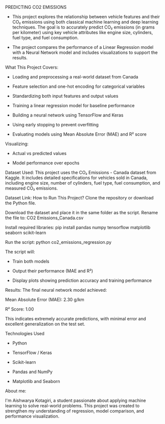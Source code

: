 PREDICTING CO2 EMISSIONS
* This project explores the relationship between vehicle features and their CO₂ emissions using both classical machine learning and deep learning techniques. The goal is to accurately predict CO₂ emissions (in grams per kilometer) using key vehicle attributes like engine size, cylinders, fuel type, and fuel consumption.

* The project compares the performance of a Linear Regression model with a Neural Network model and includes visualizations to support the results.

What This Project Covers:
  - Loading and preprocessing a real-world dataset from Canada

  - Feature selection and one-hot encoding for categorical variables

  - Standardizing both input features and output values

  - Training a linear regression model for baseline performance

  - Building a neural network using TensorFlow and Keras

  - Using early stopping to prevent overfitting

  - Evaluating models using Mean Absolute Error (MAE) and R² score

Visualizing:

  - Actual vs predicted values

  - Model performance over epochs

Dataset Used:
This project uses the CO₂ Emissions - Canada dataset from Kaggle. It includes detailed specifications for vehicles sold in Canada, including engine size, number of cylinders, fuel type, fuel consumption, and measured CO₂ emissions.

Dataset Link:
How to Run This Project?
Clone the repository or download the Python file.

Download the dataset and place it in the same folder as the script. Rename the file to:
CO2 Emissions_Canada.csv

Install required libraries:
pip install pandas numpy tensorflow matplotlib seaborn scikit-learn

Run the script:
python co2_emissions_regression.py

The script will:
  - Train both models

  - Output their performance (MAE and R²)

  - Display plots showing prediction accuracy and training performance

Results:
The final neural network model achieved:

  Mean Absolute Error (MAE): 2.30 g/km

  R² Score: 1.00

This indicates extremely accurate predictions, with minimal error and excellent generalization on the test set.

Technologies Used
  - Python

  - TensorFlow / Keras

  - Scikit-learn

  - Pandas and NumPy

  - Matplotlib and Seaborn

About me:

I'm Aishwarya Kotagiri, a student passionate about applying machine learning to solve real-world problems. This project was created to strengthen my understanding of regression, model comparison, and performance visualization.
